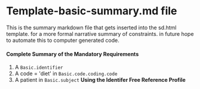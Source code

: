 # Template-basic-summary.md  file

This is the summary markdown file that gets inserted into the sd.html template. for a more formal narrative summary of constraints.  in future hope to automate this to computer generated code.

#### Complete Summary of the Mandatory Requirements

1. A `Basic.identifier`
1. A code = 'diet'  in  `Basic.code.coding.code`
1. A patient in `Basic.subject` **Using the Identifer Free Reference Profile**
